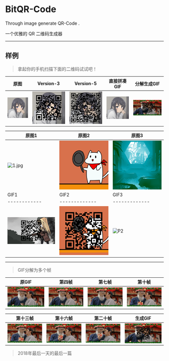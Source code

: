 # BitQR-Code
Through image generate QR-Code .

一个优雅的 QR 二维码生成器

--------

## 样例

> 拿起你的手机扫描下面的二维码试试吧！


原图 | Version-3 | Version-5 | 直接拼凑GIF | 分解生成GIF
------------ | ------------- | ------------- | ------------- | -------------
![1.jpg](img/1.jpg)  | ![2.jpg](img/out.png) |  ![3.jpg](img/out1.png) | ![1.gif](img/1.gif) | ![P2](img/getgif.gif) 


原图1 | 原图2 | 原图3 |
------------ | ------------- | -------------
![1.jpg](img/gif1.gif) | ![P2](img/gif2.gif) | ![P2](img/gif3.gif) 
GIF1 | GIF2 | GIF3 |
------------ | ------------- | -------------
![1.jpg](img/gif1-get.gif) | ![P2](img/gif2-get.gif) | ![P2](img/gif3-get.gif) 



------

> GIF分解为多个帧

原GIF | 第四帧 | 第七帧 | 第十帧 |
------------- | ------------- | ------------- | -------------
![marry.gif](img/marry.gif)  | ![P1](img/P3.png)  | ![P2](img/P6.png)  | ![P2](img/P11.png)


第十三帧 | 第十六帧 | 第二十帧 | 生成GIF |
------------- | ------------- | ------------- | ------------- 
![P0](img/P12.png)  | ![P1](img/P15.png)  | ![P2](img/P19.png)  | ![P1](img/getgif.gif) 



> 2018年最后一天的最后一篇

